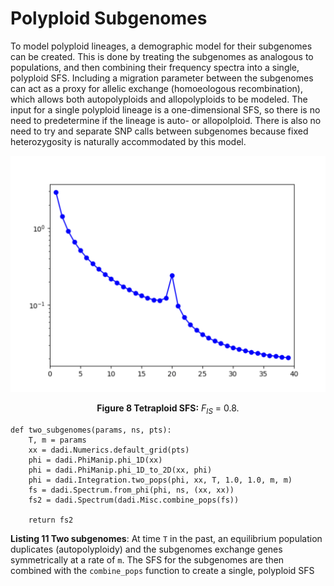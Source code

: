 # Polyploid Subgenomes

To model polyploid lineages, a demographic model for their subgenomes can be created. This is done by treating the subgenomes as analogous to populations, and then combining their frequency spectra into a single, polyploid SFS. Including a migration parameter between the subgenomes can act as a proxy for allelic exchange (homoeologous recombination), which allows both autopolyploids and allopolyploids to be modeled. The input for a single polyploid lineage is a one-dimensional SFS, so there is no need to predetermine if the lineage is auto- or allopolploid. There is also no need to try and separate SNP calls between subgenomes because fixed heterozygosity is naturally accommodated by this model.

![Tetraploid example SFS](TetraploidSFS.png)

<p align="center"><strong>Figure 8 Tetraploid SFS:</strong> <i>F<sub><i>IS</i></sub></i> = 0.8.</p>

	def two_subgenomes(params, ns, pts):
		T, m = params
		xx = dadi.Numerics.default_grid(pts)
		phi = dadi.PhiManip.phi_1D(xx)
		phi = dadi.PhiManip.phi_1D_to_2D(xx, phi)
		phi = dadi.Integration.two_pops(phi, xx, T, 1.0, 1.0, m, m)
		fs = dadi.Spectrum.from_phi(phi, ns, (xx, xx))
		fs2 = dadi.Spectrum(dadi.Misc.combine_pops(fs))
		
		return fs2

<p><strong>Listing 11 Two subgenomes</strong>: At time <code>T</code> in the past, an equilibrium population duplicates (autopolyploidy) and the subgenomes exchange genes symmetrically at a rate of <code>m</code>. The SFS for the subgenomes are then combined with the <code>combine_pops</code> function to create a single, polyploid SFS</p>
